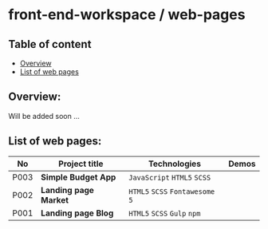 # front-end-workspace / web-pages  

## Table of content
- [Overview](#overview)
- [List of web pages](#list-of-web-pages)

## Overview:  

Will be added soon ...

## List of web pages:  

No | Project title | Technologies | Demos
---- | ---- | ---- | ----
P003 | **Simple Budget App** | `JavaScript` `HTML5` `SCSS` |
P002 | **Landing page Market** | `HTML5` `SCSS` `Fontawesome 5` | 
P001 | **Landing page Blog** | `HTML5` `SCSS` `Gulp` `npm` | 